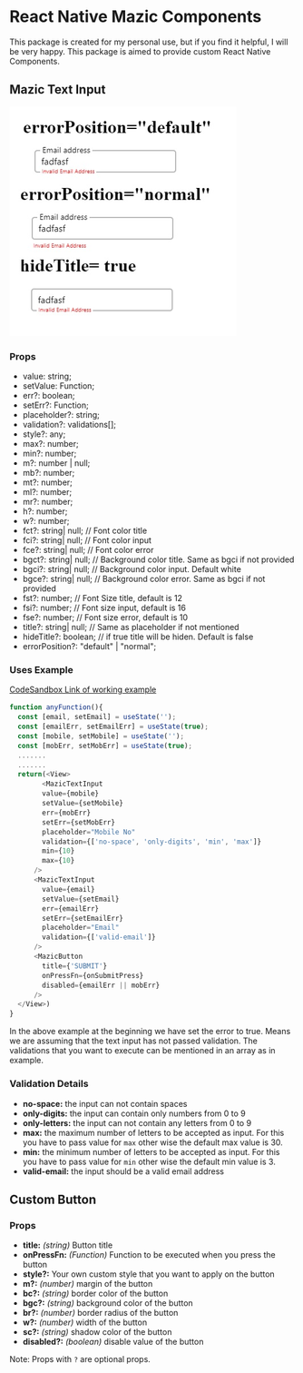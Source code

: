 # React Native Mazic Components

This package is created for my personal use, but if you find it helpful, I will be very happy. This package is aimed to provide custom React Native Components.

## Mazic Text Input

![mazic text input](./src/img/mazictextinput1.jpg)

### Props

-  value: string;
-  setValue: Function;
-  err?: boolean;
-  setErr?: Function;
-  placeholder?: string;
-  validation?: validations[];
-  style?: any;
-  max?: number;
-  min?: number;
-  m?: number | null;
-  mb?: number;
-  mt?: number;
-  ml?: number;
-  mr?: number;
-  h?: number;
-  w?: number;
-  fct?: string| null; // Font color title
-  fci?: string| null; // Font color input
-  fce?: string| null; // Font color error
-  bgct?: string| null; // Background color title. Same as bgci if not provided
-  bgci?: string| null; // Background color input. Default white
-  bgce?: string| null; // Background color error. Same as bgci if not provided
-  fst?: number; // Font Size title, default is 12
-  fsi?: number; // Font size input, default is 16
-  fse?: number; // Font size error, default is 10
-  title?: string| null; // Same as placeholder if not mentioned
-  hideTitle?: boolean; // if true title will be hiden. Default is false
-  errorPosition?: "default" | "normal";

### Uses Example 

[CodeSandbox Link of working example](https://codesandbox.io/s/mazic-component-example-wkjvbj?file=/src/App.js)

```js
function anyFunction(){
  const [email, setEmail] = useState('');
  const [emailErr, setEmailErr] = useState(true);
  const [mobile, setMobile] = useState('');
  const [mobErr, setMobErr] = useState(true);
  .......
  .......
  return(<View>
        <MazicTextInput
        value={mobile}
        setValue={setMobile}
        err={mobErr}
        setErr={setMobErr}
        placeholder="Mobile No"
        validation={['no-space', 'only-digits', 'min', 'max']}
        min={10}
        max={10}
      />
      <MazicTextInput
        value={email}
        setValue={setEmail}
        err={emailErr}
        setErr={setEmailErr}
        placeholder="Email"
        validation={['valid-email']}
      />
      <MazicButton
        title={'SUBMIT'}
        onPressFn={onSubmitPress}
        disabled={emailErr || mobErr}
      />
  </View>)
}
```
In the above example at the beginning we have set the error to true. Means we are assuming that the text input has not passed validation. The validations that you want to execute can be mentioned in an array as in example.

### Validation Details

- **no-space:** the input can not contain spaces
- **only-digits:** the input can contain only numbers from 0 to 9
- **only-letters:** the input can not contain any letters from 0 to 9
- **max:** the maximum number of letters to be accepted as input. For this you have to pass value for `max` other wise the default max value is 30.
- **min:** the minimum number of letters to be accepted as input. For this you have to pass value for `min` other wise the default min value is 3.
- **valid-email:** the input should be a valid email address

## Custom Button

### Props

- **title:** *(string)* Button title
- **onPressFn:** *(Function)* Function to be executed when you press the button
- **style?:** Your own custom style that you want to apply on the button
- **m?:** *(number)* margin of the button
- **bc?:** *(string)* border color of the button
- **bgc?:** *(string)* background color of the button
- **br?:** *(number)* border radius of the button
- **w?:** *(number)* width of the button
- **sc?:** *(string)* shadow color of the button
- **disabled?:** *(boolean)* disable value of the button 

Note: Props with `?` are optional props.

